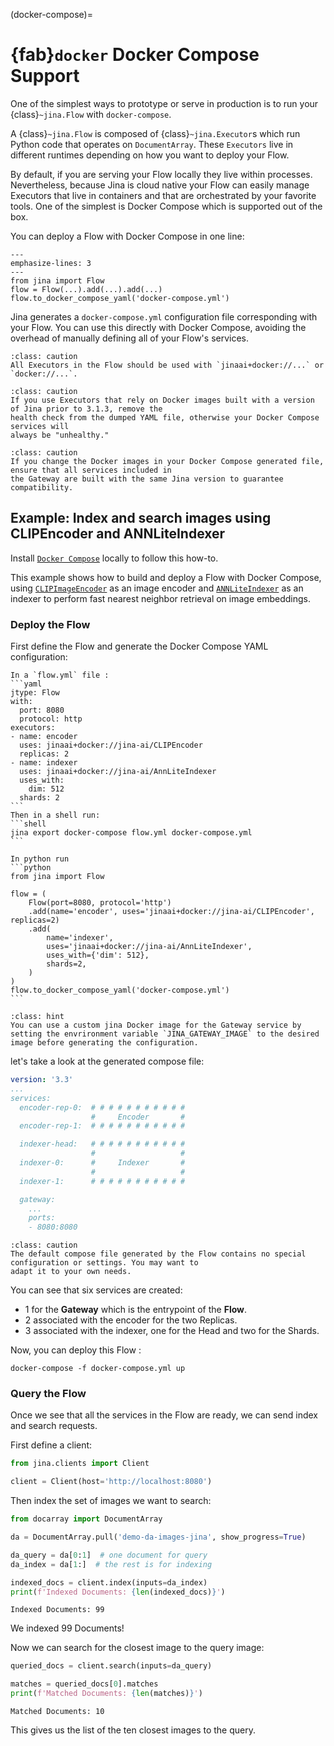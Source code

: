 (docker-compose)=
# {fab}`docker` Docker Compose Support

One of the simplest ways to prototype or serve in
production is to run your {class}`~jina.Flow` with `docker-compose`.

A {class}`~jina.Flow` is composed of {class}`~jina.Executor`s which run Python code
that operates on `DocumentArray`. These `Executors` live in different runtimes depending on how you want to deploy
your Flow. 

By default, if you are serving your Flow locally they live within processes. Nevertheless, 
because Jina is cloud native your Flow can easily manage Executors that live in containers and that are
orchestrated by your favorite tools. One of the simplest is Docker Compose which is supported out of the box. 

You can deploy a Flow with Docker Compose in one line:


```{code-block} python
---
emphasize-lines: 3
---
from jina import Flow
flow = Flow(...).add(...).add(...)
flow.to_docker_compose_yaml('docker-compose.yml')
```

Jina generates a `docker-compose.yml` configuration file corresponding with your Flow. You can use this directly with 
Docker Compose, avoiding the overhead of manually defining all of your Flow's services.

````{admonition} Use Docker-based Executors
:class: caution
All Executors in the Flow should be used with `jinaai+docker://...` or `docker://...`.
````

````{admonition} Health check available from 3.1.3
:class: caution
If you use Executors that rely on Docker images built with a version of Jina prior to 3.1.3, remove the 
health check from the dumped YAML file, otherwise your Docker Compose services will 
always be "unhealthy."
````

````{admonition} Matching Jina versions
:class: caution
If you change the Docker images in your Docker Compose generated file, ensure that all services included in
the Gateway are built with the same Jina version to guarantee compatibility.
````

## Example: Index and search images using CLIPEncoder and ANNLiteIndexer

Install [`Docker Compose`](https://docs.docker.com/compose/install/) locally to follow this how-to.

This example shows how to build and deploy a Flow with Docker Compose, using [`CLIPImageEncoder`](https://cloud.jina.ai/executor/0hnlmu3q)
as an image encoder and [`ANNLiteIndexer`](https://cloud.jina.ai/executor/7yypg8qk) as an indexer to perform fast nearest
neighbor retrieval on image embeddings.

### Deploy the Flow

First define the Flow and generate the Docker Compose YAML configuration:

````{tab} YAML
In a `flow.yml` file :
```yaml
jtype: Flow
with:
  port: 8080
  protocol: http
executors:
- name: encoder
  uses: jinaai+docker://jina-ai/CLIPEncoder
  replicas: 2
- name: indexer
  uses: jinaai+docker://jina-ai/AnnLiteIndexer
  uses_with:
    dim: 512
  shards: 2
```
Then in a shell run:
```shell
jina export docker-compose flow.yml docker-compose.yml 
```
````


````{tab} Python
In python run
```python
from jina import Flow

flow = (
    Flow(port=8080, protocol='http')
    .add(name='encoder', uses='jinaai+docker://jina-ai/CLIPEncoder', replicas=2)
    .add(
        name='indexer',
        uses='jinaai+docker://jina-ai/AnnLiteIndexer',
        uses_with={'dim': 512},
        shards=2,
    )
)
flow.to_docker_compose_yaml('docker-compose.yml')
```
````

````{admonition} Hint
:class: hint
You can use a custom jina Docker image for the Gateway service by setting the envrironment variable `JINA_GATEWAY_IMAGE` to the desired image before generating the configuration.
````

let's take a look at the generated compose file:
```yaml
version: '3.3'
...
services:
  encoder-rep-0:  # # # # # # # # # # #          
                  #     Encoder       #
  encoder-rep-1:  # # # # # # # # # # #

  indexer-head:   # # # # # # # # # # #          
                  #                   #
  indexer-0:      #     Indexer       #
                  #                   #
  indexer-1:      # # # # # # # # # # #

  gateway: 
    ...
    ports:
    - 8080:8080
```

```{tip} 
:class: caution
The default compose file generated by the Flow contains no special configuration or settings. You may want to 
adapt it to your own needs.
```

You can see that six services are created:

- 1 for the **Gateway** which is the entrypoint of the **Flow**.
- 2 associated with the encoder for the two Replicas.
- 3 associated with the indexer, one for the Head and two for the Shards.

Now, you can deploy this Flow :

```shell
docker-compose -f docker-compose.yml up
```

### Query the Flow

Once we see that all the services in the Flow are ready, we can send index and search requests.

First define a client:
```python
from jina.clients import Client

client = Client(host='http://localhost:8080')
```

Then index the set of images we want to search:

```python
from docarray import DocumentArray

da = DocumentArray.pull('demo-da-images-jina', show_progress=True)

da_query = da[0:1]  # one document for query
da_index = da[1:]  # the rest is for indexing

indexed_docs = client.index(inputs=da_index)
print(f'Indexed Documents: {len(indexed_docs)}')
```

```shell
Indexed Documents: 99
```

We indexed 99 Documents!

Now we can search for the closest image to the query image:

```python
queried_docs = client.search(inputs=da_query)

matches = queried_docs[0].matches
print(f'Matched Documents: {len(matches)}')
```


```shell
Matched Documents: 10
```

This gives us the list of the ten closest images to the query.
